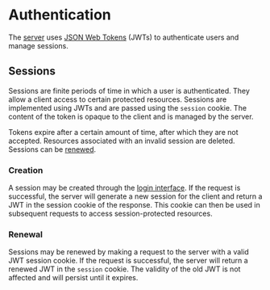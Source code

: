 # Authentication

The [server](../README.md) uses [JSON Web Tokens](https://en.wikipedia.org/wiki/JSON_Web_Token) (JWTs) to authenticate users and manage sessions.

## Sessions

Sessions are finite periods of time in which a user is authenticated. They allow a client access to certain protected resources. Sessions are implemented using JWTs and are passed using the `session` cookie. The content of the token is opaque to the client and is managed by the server.

Tokens expire after a certain amount of time, after which they are not accepted. Resources associated with an invalid session are deleted. Sessions can be [renewed](#renewal).

### Creation

A session may be created through the [login interface](INTERFACES.md#login). If the request is successful, the server will generate a new session for the client and return a JWT in the session cookie of the response. This cookie can then be used in subsequent requests to access session-protected resources.

### Renewal

Sessions may be renewed by making a request to the server with a valid JWT session cookie. If the request is successful, the server will return a renewed JWT in the `session` cookie. The validity of the old JWT is not affected and will persist until it expires.
